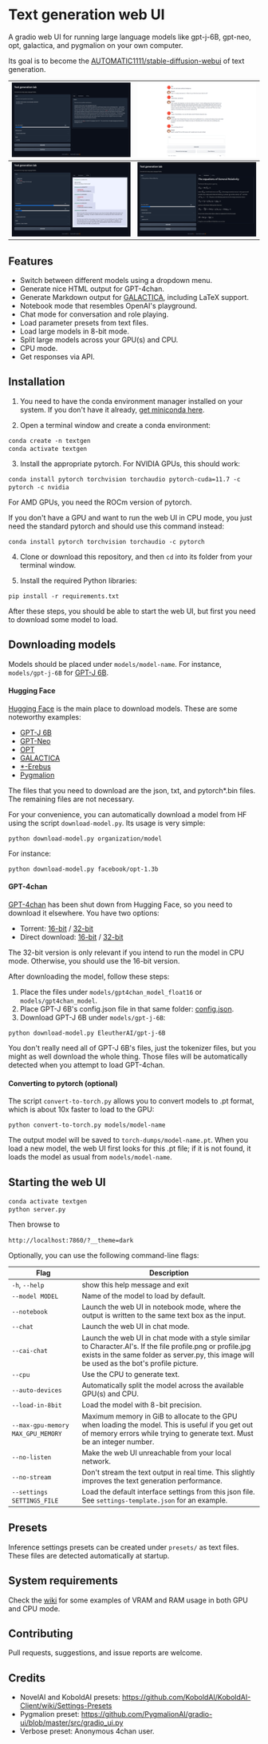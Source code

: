 # Text generation web UI

A gradio web UI for running large language models like gpt-j-6B, gpt-neo, opt, galactica, and pygmalion on your own computer.

Its goal is to become the [AUTOMATIC1111/stable-diffusion-webui](https://github.com/AUTOMATIC1111/stable-diffusion-webui) of text generation.

|![Image1](https://github.com/oobabooga/screenshots/raw/main/qa.png) | ![Image2](https://github.com/oobabooga/screenshots/raw/main/cai2.png) |
|:---:|:---:|
|![Image3](https://github.com/oobabooga/screenshots/raw/main/gpt4chan.png) | ![Image4](https://github.com/oobabooga/screenshots/raw/main/galactica.png) |

## Features

* Switch between different models using a dropdown menu.
* Generate nice HTML output for GPT-4chan.
* Generate Markdown output for [GALACTICA](https://github.com/paperswithcode/galai), including LaTeX support.
* Notebook mode that resembles OpenAI's playground.
* Chat mode for conversation and role playing.
* Load parameter presets from text files.
* Load large models in 8-bit mode.
* Split large models across your GPU(s) and CPU.
* CPU mode.
* Get responses via API.

## Installation

1. You need to have the conda environment manager installed on your system. If you don't have it already, [get miniconda here](https://docs.conda.io/en/latest/miniconda.html).

2. Open a terminal window and create a conda environment:

```
conda create -n textgen
conda activate textgen
```

3. Install the appropriate pytorch. For NVIDIA GPUs, this should work:

```
conda install pytorch torchvision torchaudio pytorch-cuda=11.7 -c pytorch -c nvidia
```

For AMD GPUs, you need the ROCm version of pytorch. 

If you don't have a GPU and want to run the web UI in CPU mode, you just need the standard pytorch and should use this command instead:

```
conda install pytorch torchvision torchaudio -c pytorch
```

4. Clone or download this repository, and then `cd` into its folder from your terminal window.

5. Install the required Python libraries:

```
pip install -r requirements.txt
```

After these steps, you should be able to start the web UI, but first you need to download some model to load.

## Downloading models

Models should be placed under `models/model-name`. For instance, `models/gpt-j-6B` for [GPT-J 6B](https://huggingface.co/EleutherAI/gpt-j-6B/tree/main).

#### Hugging Face

[Hugging Face](https://huggingface.co/models?pipeline_tag=text-generation&sort=downloads) is the main place to download models. These are some noteworthy examples:

* [GPT-J 6B](https://huggingface.co/EleutherAI/gpt-j-6B/tree/main)
* [GPT-Neo](https://huggingface.co/models?pipeline_tag=text-generation&sort=downloads&search=eleutherai+%2F+gpt-neo)
* [OPT](https://huggingface.co/models?search=facebook/opt)
* [GALACTICA](https://huggingface.co/models?search=facebook/galactica)
* [\*-Erebus](https://huggingface.co/models?search=erebus)
* [Pygmalion](https://huggingface.co/models?search=pygmalion)

The files that you need to download are the json, txt, and pytorch\*.bin files. The remaining files are not necessary.

For your convenience, you can automatically download a model from HF using the script `download-model.py`. Its usage is very simple:

    python download-model.py organization/model

For instance:

    python download-model.py facebook/opt-1.3b

#### GPT-4chan

[GPT-4chan](https://huggingface.co/ykilcher/gpt-4chan) has been shut down from Hugging Face, so you need to download it elsewhere. You have two options:

* Torrent: [16-bit](https://archive.org/details/gpt4chan_model_float16) / [32-bit](https://archive.org/details/gpt4chan_model)
* Direct download: [16-bit](https://theswissbay.ch/pdf/_notpdf_/gpt4chan_model_float16/) / [32-bit](https://theswissbay.ch/pdf/_notpdf_/gpt4chan_model/)

The 32-bit version is only relevant if you intend to run the model in CPU mode. Otherwise, you should use the 16-bit version.

After downloading the model, follow these steps:

1. Place the files under `models/gpt4chan_model_float16` or `models/gpt4chan_model`.
2. Place GPT-J 6B's config.json file in that same folder: [config.json](https://huggingface.co/EleutherAI/gpt-j-6B/raw/main/config.json).
3. Download GPT-J 6B under `models/gpt-j-6B`:

```
python download-model.py EleutherAI/gpt-j-6B
```

You don't really need all of GPT-J 6B's files, just the tokenizer files, but you might as well download the whole thing. Those files will be automatically detected when you attempt to load GPT-4chan.

#### Converting to pytorch (optional)

The script `convert-to-torch.py` allows you to convert models to .pt format, which is about 10x faster to load to the GPU:

    python convert-to-torch.py models/model-name

The output model will be saved to `torch-dumps/model-name.pt`. When you load a new model, the web UI first looks for this .pt file; if it is not found, it loads the model as usual from `models/model-name`. 

## Starting the web UI

    conda activate textgen
    python server.py

Then browse to 

`http://localhost:7860/?__theme=dark`

Optionally, you can use the following command-line flags:

| Flag        | Description |
|-------------|-------------|
| `-h`, `--help`  | show this help message and exit |
| `--model MODEL`    | Name of the model to load by default. |
| `--notebook`  | Launch the web UI in notebook mode, where the output is written to the same text box as the input. |
| `--chat`      | Launch the web UI in chat mode.|
| `--cai-chat`  | Launch the web UI in chat mode with a style similar to Character.AI's. If the file profile.png or profile.jpg exists in the same folder as server.py, this image will be used as the bot's profile picture. |
| `--cpu`       | Use the CPU to generate text.|
| `--auto-devices` | Automatically split the model across the available GPU(s) and CPU.|
| `--load-in-8bit`  | Load the model with 8-bit precision.|
| `--max-gpu-memory MAX_GPU_MEMORY` | Maximum memory in GiB to allocate to the GPU when loading the model. This is useful if you get out of memory errors while trying to generate text. Must be an integer number. |
| `--no-listen`   | Make the web UI unreachable from your local network.|
| `--no-stream`   | Don't stream the text output in real time. This slightly improves the text generation performance.|
| `--settings SETTINGS_FILE` | Load the default interface settings from this json file. See `settings-template.json` for an example.|

## Presets

Inference settings presets can be created under `presets/` as text files. These files are detected automatically at startup.

## System requirements

Check the [wiki](https://github.com/oobabooga/text-generation-webui/wiki/System-requirements) for some examples of VRAM and RAM usage in both GPU and CPU mode.

## Contributing

Pull requests, suggestions, and issue reports are welcome.

## Credits

- NovelAI and KoboldAI presets: https://github.com/KoboldAI/KoboldAI-Client/wiki/Settings-Presets
- Pygmalion preset: https://github.com/PygmalionAI/gradio-ui/blob/master/src/gradio_ui.py
- Verbose preset: Anonymous 4chan user.

